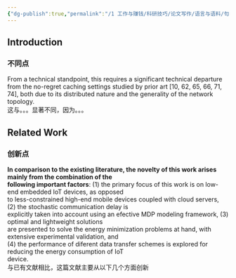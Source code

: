 ```yaml
---
{"dg-publish":true,"permalink":"/1 工作与赚钱/科研技巧/论文写作/语言与语料/句子语料/","title":"句子语料"}
---
```



## Introduction
### 不同点
From a technical standpoint, this requires a significant technical departure from the no-regret caching settings studied by prior art \[10, 62, 65, 66, 71, 74\], both due to its distributed nature and the generality of the network topology.  
这与。。。显著不同，因为。。。
## Related Work
### 创新点
**In comparison to the existing literature, the novelty of this work arises mainly from the combination of the**  
**following important factors**: (1) the primary focus of this work is on low-end embedded IoT devices, as opposed  
to less-constrained high-end mobile devices coupled with cloud servers, (2) the stochastic communication delay is  
explicitly taken into account using an efective MDP modeling framework, (3) optimal and lightweight solutions  
are presented to solve the energy minimization problems at hand, with extensive experimental validation, and  
\(4\) the performance of diferent data transfer schemes is explored for reducing the energy consumption of IoT  
device.  
与已有文献相比，这篇文献主要从以下几个方面创新